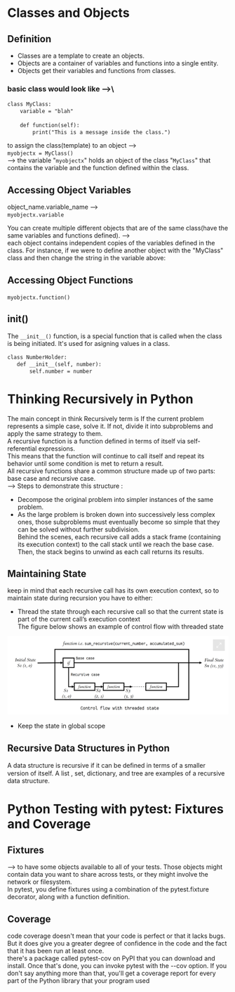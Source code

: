 # Classes and Objects
## Definition
- Classes are  a template to create an objects.
- Objects are a container of variables and functions into a single entity.
-  Objects get their variables and functions from classes. 

### basic class would look like -->\
```
class MyClass:
    variable = "blah"

    def function(self):
        print("This is a message inside the class.")
```
to assign the class(template) to an object -->\
`myobjectx = MyClass()`\
--> the variable "`myobjectx`" holds an object of the class "`MyClass`" that contains the variable and the function defined within the class.

## Accessing Object Variables
object_name.variable_name -->\
`myobjectx.variable`

You can create multiple different objects that are of the same class(have the same variables and functions defined). -->\
each object contains independent copies of the variables defined in the class. For instance, if we were to define another object with the "MyClass" class and then change the string in the variable above:

## Accessing Object Functions
`myobjectx.function()`

## init()
The `__init__()` function, is a special function that is called when the class is being initiated. It's used for asigning values in a class.

``` 
class NumberHolder:
   def __init__(self, number):
       self.number = number
```

# Thinking Recursively in Python
The main concept in think Recursively term is If the current problem represents a simple case, solve it. If not, divide it into subproblems and apply the same strategy to them.\
A recursive function is a function defined in terms of itself via self-referential expressions.\
This means that the function will continue to call itself and repeat its behavior until some condition is met to return a result.\
 All recursive functions share a common structure made up of two parts: base case and recursive case.\
--> Steps to demonstrate this structure :
- Decompose the original problem into simpler instances of the same problem. 
- As the large problem is broken down into successively less complex ones, those subproblems must eventually become so simple that they can be solved without further subdivision.\
Behind the scenes, each recursive call adds a stack frame (containing its execution context) to the call stack until we reach the base case. Then, the stack begins to unwind as each call returns its results.
## Maintaining State
 keep in mind that each recursive call has its own execution context, so to maintain state during recursion you have to either:
 - Thread the state through each recursive call so that the current state is part of the current call’s execution context\
The figure below shows an example of control flow with threaded state

![](./thread.PNG)
 - Keep the state in global scope

 ## Recursive Data Structures in Python
 A data structure is recursive if it can be deﬁned in terms of a smaller version of itself. A list , set, dictionary, and tree are examples of a recursive data structure.

# Python Testing with pytest: Fixtures and Coverage
## Fixtures
--> to have some objects available to all of your tests. Those objects might contain data you want to share across tests, or they might involve the network or filesystem.\
In pytest, you define fixtures using a combination of the pytest.fixture decorator, along with a function definition.

## Coverage
code coverage doesn't mean that your code is perfect or that it lacks bugs. But it does give you a greater degree of confidence in the code and the fact that it has been run at least once.\
there's a package called pytest-cov on PyPI that you can download and install. Once that's done, you can invoke pytest with the --cov option. If you don't say anything more than that, you'll get a coverage report for every part of the Python library that your program used



